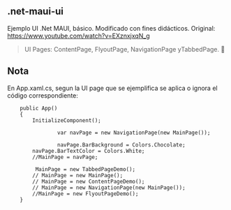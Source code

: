 ## .net-maui-ui
Ejemplo UI .Net MAUI, básico. Modificado con fines didácticos. Original: https://www.youtube.com/watch?v=EXznxjxqN_g
> UI Pages: ContentPage, FlyoutPage, NavigationPage yTabbedPage. 📱


## Nota
En App.xaml.cs, segun la UI page que se ejemplifica se aplica o ignora el código correspondiente: 
```
	public App()
	{
		InitializeComponent();
        
				var navPage = new NavigationPage(new MainPage());

				navPage.BarBackground = Colors.Chocolate;
        navPage.BarTextColor = Colors.White;
        //MainPage = navPage;

         MainPage = new TabbedPageDemo();
        // MainPage = new MainPage();
        // MainPage = new ContentPageDemo();
        // MainPage = new NavigationPage(new MainPage());
        //MainPage = new FlyoutPageDemo();
    }
```
